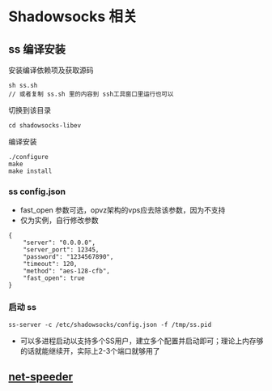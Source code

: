 # Shadowsocks 相关
## ss 编译安装

安装编译依赖项及获取源码

```
sh ss.sh
// 或者复制 ss.sh 里的内容到 ssh工具窗口里运行也可以
```

切换到该目录
```
cd shadowsocks-libev
```

编译安装
```
./configure
make
make install
```


### ss config.json

- fast_open 参数可选，opvz架构的vps应去除该参数，因为不支持
- 仅为实例，自行修改参数

```
{
    "server": "0.0.0.0",
    "server_port": 12345,
    "password": "1234567890",
    "timeout": 120,
    "method": "aes-128-cfb",
    "fast_open": true
}
```

### 启动 ss

```ss-server -c /etc/shadowsocks/config.json -f /tmp/ss.pid```

- 可以多进程启动以支持多个SS用户，建立多个配置并启动即可；理论上内存够的话就能继续开，实际上2-3个端口就够用了


## [net-speeder](https://github.com/snooda/net-speeder)

